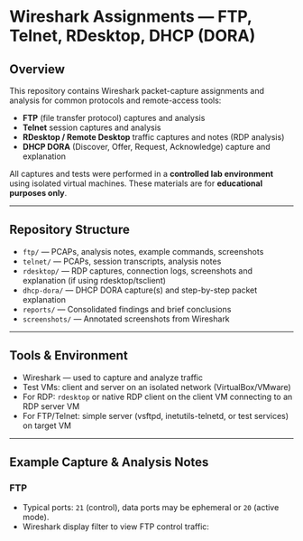 # Wireshark Assignments — FTP, Telnet, RDesktop, DHCP (DORA)

## Overview
This repository contains Wireshark packet-capture assignments and analysis for common protocols and remote-access tools:
- **FTP** (file transfer protocol) captures and analysis  
- **Telnet** session captures and analysis  
- **RDesktop / Remote Desktop** traffic captures and notes (RDP analysis)  
- **DHCP DORA** (Discover, Offer, Request, Acknowledge) capture and explanation

All captures and tests were performed in a **controlled lab environment** using isolated virtual machines. These materials are for **educational purposes only**.

---

## Repository Structure
- `ftp/` — PCAPs, analysis notes, example commands, screenshots  
- `telnet/` — PCAPs, session transcripts, analysis notes  
- `rdesktop/` — RDP captures, connection logs, screenshots and explanation (if using rdesktop/tsclient)  
- `dhcp-dora/` — DHCP DORA capture(s) and step-by-step packet explanation  
- `reports/` — Consolidated findings and brief conclusions  
- `screenshots/` — Annotated screenshots from Wireshark

---

## Tools & Environment
- Wireshark — used to capture and analyze traffic  
- Test VMs: client and server on an isolated network (VirtualBox/VMware)  
- For RDP: `rdesktop` or native RDP client on the client VM connecting to an RDP server VM  
- For FTP/Telnet: simple server (vsftpd, inetutils-telnetd, or test services) on target VM

---

## Example Capture & Analysis Notes

### FTP
- Typical ports: `21` (control), data ports may be ephemeral or `20` (active mode).  
- Wireshark display filter to view FTP control traffic:  
